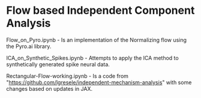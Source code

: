 # Flow based Independent Component Analysis

Flow_on_Pyro.ipynb - Is an implementation of the Normalizing flow using the Pyro.ai library.

ICA_on_Synthetic_Spikes.ipynb - Attempts to apply the ICA method to synthetically generated spike neural data.

Rectangular-Flow-working.ipynb - Is a code from "https://github.com/lgresele/independent-mechanism-analysis" with some changes based on updates in JAX.
